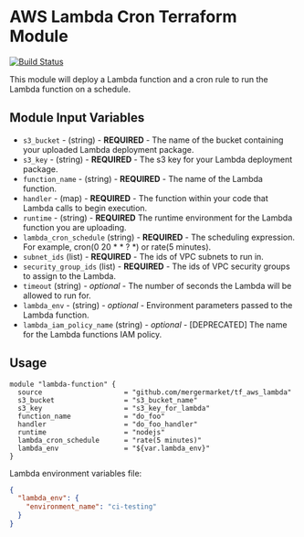 # AWS Lambda Cron Terraform Module

[![Build Status](https://travis-ci.org/mergermarket/tf_aws_lambda_cron.svg?branch=master)](https://travis-ci.org/mergermarket/tf_aws_lambda_cron)

This module will deploy a Lambda function and a cron rule to run the Lambda function on a schedule.

## Module Input Variables

- `s3_bucket` - (string) - **REQUIRED** - The name of the bucket containing your uploaded Lambda deployment package.
- `s3_key` - (string) - **REQUIRED** - The s3 key for your Lambda deployment package.
- `function_name` - (string) - **REQUIRED** - The name of the Lambda function.
- `handler` - (map) - **REQUIRED** - The function within your code that Lambda calls to begin execution.
- `runtime` - (string) - **REQUIRED** The runtime environment for the Lambda function you are uploading.
- `lambda_cron_schedule` (string) - **REQUIRED** - The scheduling expression. For example, cron(0 20 \* \* ? \*) or rate(5 minutes).
- `subnet_ids` (list) - **REQUIRED** - The ids of VPC subnets to run in.
- `security_group_ids` (list) - **REQUIRED** - The ids of VPC security groups to assign to the Lambda.
- `timeout` (string) - _optional_ - The number of seconds the Lambda will be allowed to run for.
- `lambda_env` - (string) - _optional_ - Environment parameters passed to the Lambda function.
- `lambda_iam_policy_name` (string) - _optional_ - [DEPRECATED] The name for the Lambda functions IAM policy.


## Usage

```hcl
module "lambda-function" {
  source                    = "github.com/mergermarket/tf_aws_lambda"
  s3_bucket                 = "s3_bucket_name"
  s3_key                    = "s3_key_for_lambda"
  function_name             = "do_foo"
  handler                   = "do_foo_handler"
  runtime                   = "nodejs"
  lambda_cron_schedule      = "rate(5 minutes)"
  lambda_env                = "${var.lambda_env}"
}
```
Lambda environment variables file:
```json
{
  "lambda_env": {
    "environment_name": "ci-testing"
  }
}
```
